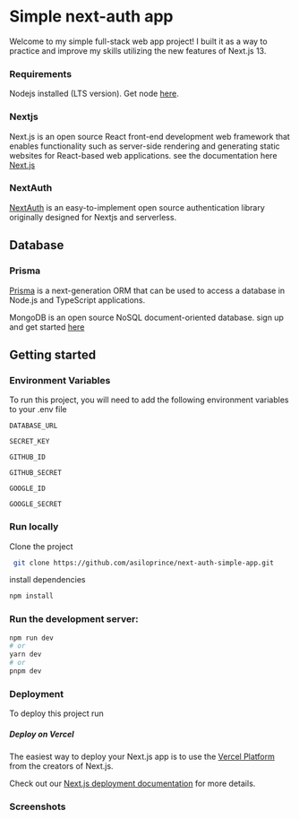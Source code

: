 # Simple next-auth app

Welcome to my simple full-stack web app project! I built it as a way to practice and improve my skills utilizing the new features of Next.js 13.

### Requirements

Nodejs installed (LTS version). Get node [here](https://nodejs.org/en/).

### Nextjs

Next.js is an open source React front-end development web framework that enables functionality such as server-side rendering and generating static websites for React-based web applications. see the documentation here [Next.js](https://nextjs.org/)

### NextAuth

[NextAuth](https://next-auth.js.org/) is an easy-to-implement open source authentication library originally designed for Nextjs and serverless.

## Database

### Prisma

[Prisma](https://www.prisma.io/)
is a next-generation ORM that can be used to access a database in Node.js and TypeScript applications.

MongoDB is an open source NoSQL document-oriented database. sign up and get started [here](https://www.mongodb.com/cloud/atlas/register?utm_source=google&utm_campaign=search_gs_pl_evergreen_atlas_general_prosp-brand_gic-null_apac-ph_ps-all_desktop_eng_lead&utm_term=mongo%20database&utm_medium=cpc_paid_search&utm_ad=p&utm_ad_campaign_id=2030069969&adgroup=77296614852&cq_cmp=2030069969&gad=1&gclid=CjwKCAjw8symBhAqEiwAaTA__NNbIRxIkuCJc2mphnaRAzZUKPLac6QzMUAXbqiOFCJWq1ayewz9oRoCfrIQAvD_BwE)

## Getting started

### Environment Variables

To run this project, you will need to add the following environment variables to your .env file

`DATABASE_URL`

`SECRET_KEY`

`GITHUB_ID`

`GITHUB_SECRET`

`GOOGLE_ID`

`GOOGLE_SECRET`

### Run locally

Clone the project

```bash
 git clone https://github.com/asiloprince/next-auth-simple-app.git
```

install dependencies

```bash
npm install
```

### Run the development server:

```bash
npm run dev
# or
yarn dev
# or
pnpm dev
```

### Deployment

To deploy this project run

##### Deploy on Vercel

The easiest way to deploy your Next.js app is to use the [Vercel Platform](https://vercel.com/new?utm_medium=default-template&filter=next.js&utm_source=create-next-app&utm_campaign=create-next-app-readme) from the creators of Next.js.

Check out our [Next.js deployment documentation](https://nextjs.org/docs/deployment) for more details.

### Screenshots
